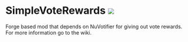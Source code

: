 # SimpleVoteRewards [![](https://jitpack.io/v/Pixelmon-Development/SimpleVoteRewards.svg)](https://jitpack.io/#Pixelmon-Development/SimpleVoteRewards)

Forge based mod that depends on NuVotifier for giving out vote rewards.
For more information go to the wiki.
